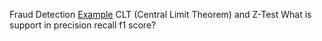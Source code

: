 Fraud Detection [Example](https://g.co/gemini/share/fbc6fd45ffa6)
CLT (Central Limit Theorem) and Z-Test
What is support in precision recall f1 score?
